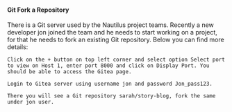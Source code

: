 #### Git Fork a Repository

There is a Git server used by the Nautilus project teams. Recently a new developer jon joined the team and he needs to start working on a project, for that he needs to fork an existing Git repository. Below you can find more details:

    Click on the + button on top left corner and select option Select port to view on Host 1, enter port 8000 and click on Display Port. You should be able to access the Gitea page.

    Login to Gitea server using username jon and password Jon_pass123.

    There you will see a Git repository sarah/story-blog, fork the same under jon user.
	
